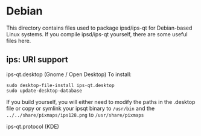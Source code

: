
Debian
====================
This directory contains files used to package ipsd/ips-qt
for Debian-based Linux systems. If you compile ipsd/ips-qt yourself, there are some useful files here.

## ips: URI support ##


ips-qt.desktop  (Gnome / Open Desktop)
To install:

	sudo desktop-file-install ips-qt.desktop
	sudo update-desktop-database

If you build yourself, you will either need to modify the paths in
the .desktop file or copy or symlink your ipsqt binary to `/usr/bin`
and the `../../share/pixmaps/ips128.png` to `/usr/share/pixmaps`

ips-qt.protocol (KDE)

